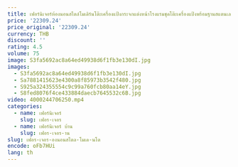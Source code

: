 ```yaml
---
title: เฟอร์นิเจอร์ห้องนอนสไตล์โมเดิร์นโต๊ะเครื่องแป้งกระจกแต่งหน้าโรงแรมชุดโต๊ะเครื่องแป้งพร้อมฐานสแตนเลสสีทอง
price: '22309.24'
price_original: '22309.24'
currency: THB
discount: ''
rating: 4.5
volume: 75
image: S3fa5692ac8a64ed49938d6f1fb3e130dI.jpg
images:
  - S3fa5692ac8a64ed49938d6f1fb3e130dI.jpg
  - Sa7881415623e4300a8f85973b3542f480.jpg
  - S925a324355554c9c99a760fcb80aa14eY.jpg
  - S8fed8076f4ce433884daecb7645532c6B.jpg
video: 4000244706250.mp4
categories:
  - name: เฟอร์นิเจอร์
    slug: เฟอร-เจอร
  - name: เฟอร์นิเจอร์ บ้าน
    slug: เฟอร-เจอร-าน
slug: เฟอร-เจอร-องนอนสไตล-โมเด-นโต
encode: oFb7HUi
lang: th
---
```

  